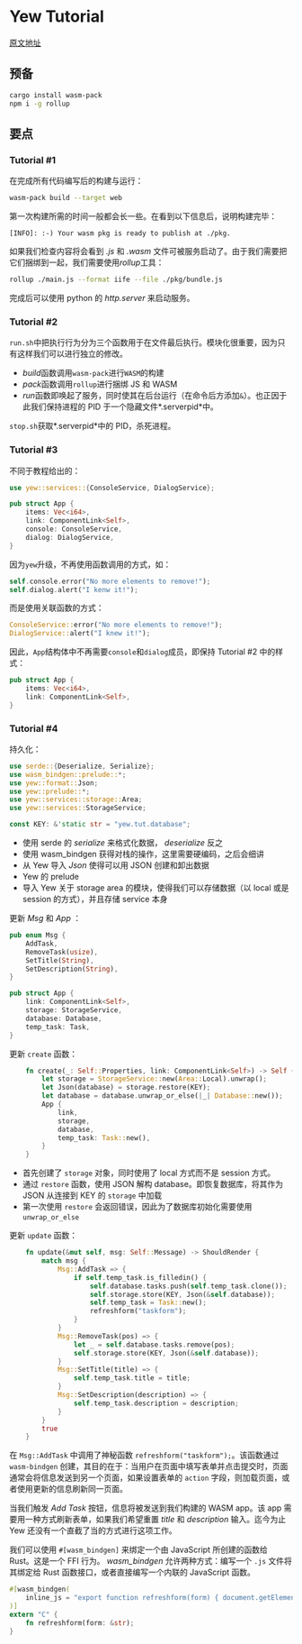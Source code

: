 # Yew Tutorial

[原文地址](https://github.com/davidedelpapa/yew-tutorial)

## 预备

```sh
cargo install wasm-pack
npm i -g rollup
```

## 要点

### Tutorial #1

在完成所有代码编写后的构建与运行：

```sh
wasm-pack build --target web
```

第一次构建所需的时间一般都会长一些。在看到以下信息后，说明构建完毕：

```null
[INFO]: :-) Your wasm pkg is ready to publish at ./pkg.
```

如果我们检查内容将会看到 _.js_ 和 _.wasm_ 文件可被服务启动了。由于我们需要把它们捆绑到一起，我们需要使用*rollup*工具：

```sh
rollup ./main.js --format iife --file ./pkg/bundle.js
```

完成后可以使用 python 的 _http.server_ 来启动服务。

### Tutorial #2

`run.sh`中把执行行为分为三个函数用于在文件最后执行。模块化很重要，因为只有这样我们可以进行独立的修改。

- *build*函数调用`wasm-pack`进行`WASM`的构建
- *pack*函数调用`rollup`进行捆绑 JS 和 WASM
- *run*函数即唤起了服务，同时使其在后台运行（在命令后方添加`&`）。也正因于此我们保持进程的 PID 于一个隐藏文件*.serverpid*中。

`stop.sh`获取*.serverpid*中的 PID，杀死进程。

### Tutorial #3

不同于教程给出的：

```rs
use yew::services::{ConsoleService, DialogService};

pub struct App {
    items: Vec<i64>,
    link: ComponentLink<Self>,
    console: ConsoleService,
    dialog: DialogService,
}
```

因为`yew`升级，不再使用函数调用的方式，如：

```rs
self.console.error("No more elements to remove!");
self.dialog.alert("I kenw it!");
```

而是使用关联函数的方式：

```rs
ConsoleService::error("No more elements to remove!");
DialogService::alert("I knew it!");
```

因此，`App`结构体中不再需要`console`和`dialog`成员，即保持 Tutorial #2 中的样式：

```rs
pub struct App {
    items: Vec<i64>,
    link: ComponentLink<Self>,
}
```

### Tutorial #4

持久化：

```rs
use serde::{Deserialize, Serialize};
use wasm_bindgen::prelude::*;
use yew::format::Json;
use yew::prelude::*;
use yew::services::storage::Area;
use yew::services::StorageService;

const KEY: &'static str = "yew.tut.database";
```

- 使用 serde 的 _serialize_ 来格式化数据， _deserialize_ 反之
- 使用 wasm_bindgen 获得对栈的操作，这里需要硬编码，之后会细讲
- 从 Yew 导入 _Json_ 使得可以用 JSON 创建和卸出数据
- Yew 的 prelude
- 导入 Yew 关于 storage area 的模块，使得我们可以存储数据（以 local 或是 session 的方式），并且存储 service 本身

更新 _Msg_ 和 _App_ ：

```rs
pub enum Msg {
    AddTask,
    RemoveTask(usize),
    SetTitle(String),
    SetDescription(String),
}

pub struct App {
    link: ComponentLink<Self>,
    storage: StorageService,
    database: Database,
    temp_task: Task,
}
```

更新 `create` 函数：

```rs
    fn create(_: Self::Properties, link: ComponentLink<Self>) -> Self {
        let storage = StorageService::new(Area::Local).unwrap();
        let Json(database) = storage.restore(KEY);
        let database = database.unwrap_or_else(|_| Database::new());
        App {
            link,
            storage,
            database,
            temp_task: Task::new(),
        }
    }
```

- 首先创建了 `storage` 对象，同时使用了 local 方式而不是 session 方式。
- 通过 `restore` 函数，使用 JSON 解构 database。即恢复数据库，将其作为 JSON 从连接到 KEY 的 `storage` 中加载
- 第一次使用 `restore` 会返回错误，因此为了数据库初始化需要使用 `unwrap_or_else`

更新 `update` 函数：

```rs
    fn update(&mut self, msg: Self::Message) -> ShouldRender {
        match msg {
            Msg::AddTask => {
                if self.temp_task.is_filledin() {
                    self.database.tasks.push(self.temp_task.clone());
                    self.storage.store(KEY, Json(&self.database));
                    self.temp_task = Task::new();
                    refreshform("taskform");
                }
            }
            Msg::RemoveTask(pos) => {
                let _ = self.database.tasks.remove(pos);
                self.storage.store(KEY, Json(&self.database));
            }
            Msg::SetTitle(title) => {
                self.temp_task.title = title;
            }
            Msg::SetDescription(description) => {
                self.temp_task.description = description;
            }
        }
        true
    }
```

在 `Msg::AddTask` 中调用了神秘函数 `refreshform("taskform");`。该函数通过 `wasm-bindgen` 创建，其目的在于：当用户在页面中填写表单并点击提交时，页面通常会将信息发送到另一个页面，如果设置表单的 `action` 字段，则加载页面，或者使用更新的信息刷新同一页面。

当我们触发 _Add Task_ 按钮，信息将被发送到我们构建的 WASM app。该 app 需要用一种方式刷新表单，如果我们希望重置 _title_ 和 _description_ 输入。迄今为止 Yew 还没有一个直截了当的方式进行这项工作。

我们可以使用 `#[wasm_bindgen]` 来绑定一个由 JavaScript 所创建的函数给 Rust。这是一个 FFI 行为。 _wasm_bindgen_ 允许两种方式：编写一个 `.js` 文件将其绑定给 Rust 函数接口，或者直接编写一个内联的 JavaScript 函数。

```rs
#[wasm_bindgen(
    inline_js = "export function refreshform(form) { document.getElementById(form).reset(); }"
)]
extern "C" {
    fn refreshform(form: &str);
}
```
